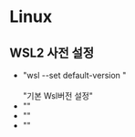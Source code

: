 # Linux
<section>
  <h2>WSL2 사전 설정</h2>
  <ul>
    <li>
      <div>"wsl --set default-version <Version>"</div><br>
      <div>"기본  Wsl버전 설정"</div>
    </li>
    <li>""</li>
    <li>""</li>
    <li>""</li>
  </ul>
</section>

